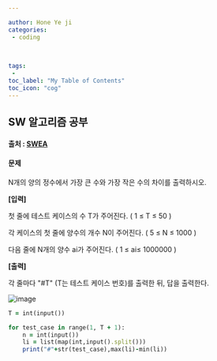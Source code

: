 ```yaml
---

author: Hone Ye ji
categories: 
 - coding
  
 

tags: 
 - 
toc_label: "My Table of Contents"
toc_icon: "cog"
---
```

## SW 알고리즘 공부
#### 출처 : [SWEA](https://swexpertacademy.com/main/learn/course/lectureProblemViewer.do)

#### 문제
N개의 양의 정수에서 가장 큰 수와 가장 작은 수의 차이를 출력하시오.  
  
  
**[입력]**  
  
첫 줄에 테스트 케이스의 수 T가 주어진다. ( 1 ≤ T  ≤ 50 )  
  
각 케이스의 첫 줄에 양수의 개수 N이 주어진다. ( 5  ≤ N  ≤ 1000 )  
  
다음 줄에 N개의 양수 ai가 주어진다. ( 1  ≤ ai≤ 1000000 )  
  
**[출력]**  
  
각 줄마다 "#T" (T는 테스트 케이스 번호)를 출력한 뒤, 답을 출력한다.

![image](https://user-images.githubusercontent.com/45659433/205253006-57ce2936-1922-46e0-b578-9672747c903f.png)

```ruby
T = int(input())

for test_case in range(1, T + 1):
    n = int(input())
    li = list(map(int,input().split()))
    print("#"+str(test_case),max(li)-min(li))

```
<!--stackedit_data:
eyJoaXN0b3J5IjpbLTEzMDU0NDY1OF19
-->